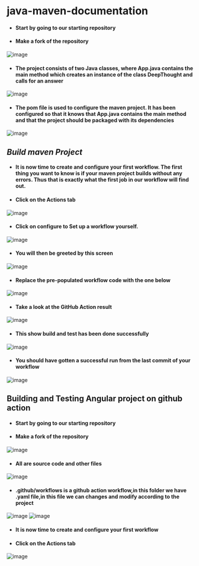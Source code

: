 # java-maven-documentation
- #### Start by going to our starting repository
- #### Make a fork of the repository
![image](https://user-images.githubusercontent.com/103019032/166653758-7d97d172-f66b-4e54-9d68-f4d000517364.png)
- #### The project consists of two Java classes, where App.java contains the main method which creates an instance of the class DeepThought and calls for an answer
![image](https://user-images.githubusercontent.com/103019032/166654062-29098648-5c46-4342-ae72-fca47c99b927.png)
- #### The pom file is used to configure the maven project. It has been configured so that it knows that App.java contains the main method and that the project should be packaged with its dependencies
![image](https://user-images.githubusercontent.com/103019032/166654373-33947ff5-cf80-4530-9c69-413e79e622b6.png)
## *Build maven Project*
- #### It is now time to create and configure your first workflow. The first thing you want to know is if your maven project builds without any errors. Thus that is exactly what the first job in our workflow will find out.
- #### Click on the Actions tab
![image](https://user-images.githubusercontent.com/103019032/166655296-01b7159b-39b2-402a-b50c-0553fe5b26c1.png)
- #### Click on configure to Set up a workflow yourself.
![image](https://user-images.githubusercontent.com/103019032/166655949-cf7909ba-de65-49b4-854d-5a3331102759.png)
- #### You will then be greeted by this screen
![image](https://user-images.githubusercontent.com/103019032/166656561-7961d3c3-5b3d-483e-b979-b6722c8432e4.png)
- #### Replace the pre-populated workflow code with the one below
![image](https://user-images.githubusercontent.com/103019032/166660599-ac27fb82-e4a1-42ca-834f-605994f8e3af.png)
- #### Take a look at the GitHub Action result
![image](https://user-images.githubusercontent.com/103019032/166660846-4ea681f2-c243-4b26-8293-e030c4b7af34.png)
- #### This show build and test has been done successfully
![image](https://user-images.githubusercontent.com/103019032/166661129-e879290d-d45b-42a4-9c08-2f89cb4871b6.png)
- #### You should have gotten a successful run from the last commit of your workflow
![image](https://user-images.githubusercontent.com/103019032/166661417-a36916fe-53a3-4049-aecb-43ef59ef670b.png)


## Building and Testing Angular project on github action
- #### Start by going to our starting repository
- #### Make a fork of the repository
![image](https://user-images.githubusercontent.com/103019032/166865462-aefc28f6-9d5a-4571-8c33-c7abac180c43.png)
- #### All are source code and other files
![image](https://user-images.githubusercontent.com/103019032/166865726-049b0c01-543c-4ebe-9a56-17f3bfb2d327.png)
- #### .github/workflows is a github action workflow,in this folder we have .yaml file,in this file we can changes and modify according to the project
![image](https://user-images.githubusercontent.com/103019032/166866086-ba40afd2-e028-45d8-80b5-acc7b02a2b82.png)
![image](https://user-images.githubusercontent.com/103019032/166866198-2350029c-de3a-4e30-88d9-8ad1e001a4e2.png)
- #### It is now time to create and configure your first workflow
- #### Click on the Actions tab
![image](https://user-images.githubusercontent.com/103019032/166866571-2b483b90-bf51-4c7c-a725-18f94da40deb.png)

